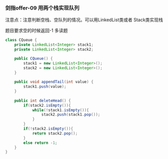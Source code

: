 ### 剑指offer-09  用两个栈实现队列

注意点：注意判断空栈、空队列的情况。可以用LinkedList类或者 Stack类实现栈

题目要求空的时候返回-1  多读题



```java
class CQueue {
    private LinkedList<Integer> stack1;
    private LinkedList<Integer> stack2;

    public CQueue() {
        stack1 = new LinkedList<Integer>();
        stack2 = new LinkedList<Integer>();
    }
    
    public void appendTail(int value) {
        stack1.push(value);
    }
    
    public int deleteHead() {
        if(stack2.isEmpty()){
            while(!stack1.isEmpty()){
                stack2.push(stack1.pop());
            }
        }
        if(!stack2.isEmpty()){
            return stack2.pop();
        }
        else return -1;
    }
}
```

